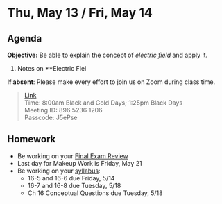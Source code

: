 Thu, May 13 / Fri, May 14
==================    
  
Agenda    
---------    
**Objective:** Be able to explain the concept of *electric field* and apply it.
  
1. Notes on **Electric Fiel

**If absent**: Please make every effort to join us on Zoom during class time.

> [Link](https://us02web.zoom.us/j/89652361206?pwd=L3ZYQzBGNitFK0J6K1M4Nk1iM1dYQT09)      
> Time: 8:00am Black and Gold Days; 1:25pm Black Days    
> Meeting ID: 896 5236 1206      
> Passcode: J5ePse

  
Homework     
-------------    
- Be working on your [Final Exam Review][rev]
- Last day for Makeup Work is Friday, May 21
- Be working on your [syllabus]:
	- 16-5 and 16-6 due Friday, 5/14
	- 16-7 and 16-8 due Tuesday, 5/18
	- Ch 16 Conceptual Questions due Tuesday, 5/18

[rev]: https://avon.schoology.com/course/2624603229/materials?f=369844930
[test]: https://avon.schoology.com/assignment/4925783860/assessment_questions
[syllabus]: https://avon.schoology.com/course/2624603229/materials?f=369843924#foldersexpanded=
<!--stackedit_data:
eyJoaXN0b3J5IjpbLTEwNzc5MzkzMjcsMTU4NDIxMDIyNywyNj
Y1NDg3OTUsLTc3NTQ0MjkwNiwxMjMyMzE2OTU1LDYxODA0MjMz
NywxNTgwNzk5NDA1LC0yMDQ3Nzc4NTg1LC0xNDczNTIzOTEzLC
0zOTg4MzQ3NjQsLTIxNjMwMTk2MCwxODA5NDQ0ODU4LC04Mjcz
NjkxMjgsLTE3NDMwNDU3OTEsLTIwOTg0MDk5NjAsMjAxOTc2MT
k2MCwtMTAyNTczMTYxMywtMTI5NzUzNzk5MywtMTMxOTMzNjk1
MCwtMjcwNjY5NDc5XX0=
-->
